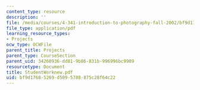 ```yaml
---
content_type: resource
description: ''
file: /media/courses/4-341-introduction-to-photography-fall-2002/bf9d17685269d5095788875c28f64c22_StudentWorknew.pdf
file_type: application/pdf
learning_resource_types:
- Projects
ocw_type: OCWFile
parent_title: Projects
parent_type: CourseSection
parent_uid: 34260936-dd81-9b86-831b-996996bc9909
resourcetype: Document
title: StudentWorknew.pdf
uid: bf9d1768-5269-d509-5788-875c28f64c22
---
```

